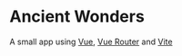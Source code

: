 # Ancient Wonders

A small app using [Vue](https://v3.vuejs.org/guide/introduction.html), [Vue Router](https://next.router.vuejs.org/guide/migration/) and [Vite](https://vitejs.dev/guide/)
